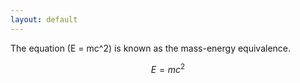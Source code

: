 ```yaml
---
layout: default
---
```


The equation \(E = mc^2\) is known as the mass-energy equivalence.

$$
E = mc^2
$$
